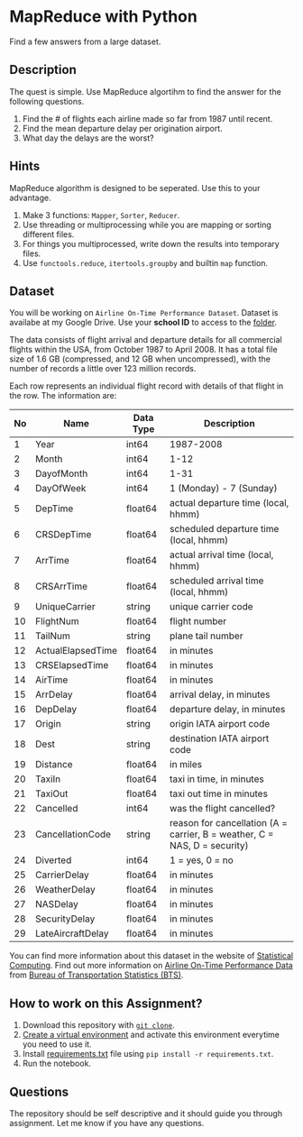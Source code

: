 # MapReduce with Python

Find a few answers from a large dataset.

## Description

The quest is simple. Use MapReduce algortihm to find the answer for the following questions.

1. Find the # of flights each airline made so far  from 1987 until recent.
2. Find the mean departure delay per origination airport.
3. What day the delays are the worst?

## Hints

MapReduce algorithm is designed to be seperated. Use this to your advantage. 

1. Make 3 functions: `Mapper`, `Sorter`, `Reducer`.
2. Use threading or multiprocessing while you are mapping or sorting different files.
3. For things you multiprocessed, write down the results into temporary files.
4. Use `functools.reduce`, `itertools.groupby` and builtin `map` function.

## Dataset

You will be working on `Airline On-Time Performance Dataset`. Dataset is availabe at my Google Drive. Use your **school ID** to access to the [folder](https://drive.google.com/drive/folders/1145wIkSlzA61CdHS4hZZFgF6ZzIbaVJM?usp=sharing). 

The data consists of flight arrival and departure details for all commercial flights within the USA, from October 1987 to April 2008. It has a total file size of 1.6 GB (compressed, and 12 GB when uncompressed), with the number of records a little over 123 million records.

Each row represents an individual flight record with details of that flight in the row. The information are:

| No  | Name              | Data Type | Description                                                               |
| --- | ----------------- | --------- | ------------------------------------------------------------------------- |
| 1   | Year              | int64     | 1987-2008                                                                 |
| 2   | Month             | int64     | 1-12                                                                      |
| 3   | DayofMonth        | int64     | 1-31                                                                      |
| 4   | DayOfWeek         | int64     | 1 (Monday) - 7 (Sunday)                                                   |
| 5   | DepTime           | float64   | actual departure time (local, hhmm)                                       |
| 6   | CRSDepTime        | float64   | scheduled departure time (local, hhmm)                                    |
| 7   | ArrTime           | float64   | actual arrival time (local, hhmm)                                         |
| 8   | CRSArrTime        | float64   | scheduled arrival time (local, hhmm)                                      |
| 9   | UniqueCarrier     | string    | unique carrier code                                                       |
| 10  | FlightNum         | float64   | flight number                                                             |
| 11  | TailNum           | string    | plane tail number                                                         |
| 12  | ActualElapsedTime | float64   | in minutes                                                                |
| 13  | CRSElapsedTime    | float64   | in minutes                                                                |
| 14  | AirTime           | float64   | in minutes                                                                |
| 15  | ArrDelay          | float64   | arrival delay, in minutes                                                 |
| 16  | DepDelay          | float64   | departure delay, in minutes                                               |
| 17  | Origin            | string    | origin IATA airport code                                                  |
| 18  | Dest              | string    | destination IATA airport code                                             |
| 19  | Distance          | float64   | in miles                                                                  |
| 20  | TaxiIn            | float64   | taxi in time, in minutes                                                  |
| 21  | TaxiOut           | float64   | taxi out time in minutes                                                  |
| 22  | Cancelled         | int64     | was the flight cancelled?                                                 |
| 23  | CancellationCode  | string    | reason for cancellation (A = carrier, B = weather, C = NAS, D = security) |
| 24  | Diverted          | int64     | 1 = yes, 0 = no                                                           |
| 25  | CarrierDelay      | float64   | in minutes                                                                |
| 26  | WeatherDelay      | float64   | in minutes                                                                |
| 27  | NASDelay          | float64   | in minutes                                                                |
| 28  | SecurityDelay     | float64   | in minutes                                                                |
| 29  | LateAircraftDelay | float64   | in minutes                                                                |

You can find more information about this dataset in the website of [Statistical Computing](http://stat-computing.org/dataexpo/2009/). Find out more information on [Airline On-Time Performance Data](https://www.transtats.bts.gov/DatabaseInfo.asp?QO_VQ=EFD&QO_anzr=Nv4yv0r%20b0-gvzr%20cr4s14zn0pr%20Qn6n) from [Bureau of Transportation Statistics (BTS)](https://www.transtats.bts.gov/).

## How to work on this Assignment?

1. Download this repository with [`git clone`](https://git-scm.com/docs/git-clone).
2. [Create a virtual environment](https://github.com/metinsenturk/class-materials/tree/main/contents/create-virtual-environment) and activate this environment everytime you need to use it.
3. Install [requirements.txt](requirements.txt) file using `pip install -r requirements.txt`.
4. Run the notebook.

## Questions

The repository should be self descriptive and it should guide you through assignment. Let me know if you have any questions.
